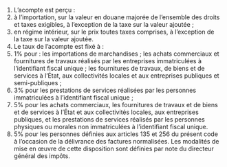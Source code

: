 1) L’acompte est perçu :
1) à l’importation, sur la valeur en douane majorée de l’ensemble des droits et
taxes exigibles, à l’exception de la taxe sur la valeur ajoutée ;
2) en régime intérieur, sur le prix toutes taxes comprises, à l’exception de la taxe
sur la valeur ajoutée.
2) Le taux de l’acompte est fixé à :
1) 1% pour :
les importations de marchandises ;
les achats commerciaux et fournitures de travaux réalisés par les entreprises immatriculées à l’identifiant fiscal unique ;
les fournitures de travaux, de biens et de services à l’État, aux collectivités locales et aux entreprises publiques et semi-publiques ;
2) 3% pour les prestations de services réalisées par les personnes immatriculées
à l’identifiant fiscal unique ;
3) 5% pour les achats commerciaux, les fournitures de travaux et de biens et de
services à l’État et aux collectivités locales, aux entreprises publiques, et les prestations de services réalisés par les personnes physiques ou morales non immatriculées à l’identifiant fiscal unique.
4) 5% pour les personnes définies aux articles 135 et 256 du présent code à
l’occasion de la délivrance des factures normalisées. Les modalités de mise en œuvre de cette disposition sont définies par note du directeur général des impôts.